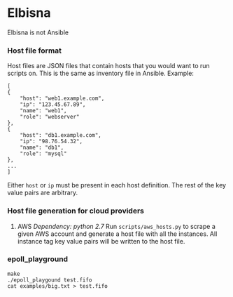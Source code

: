 # Elbisna
Elbisna is not Ansible

### Host file format
Host files are JSON files that contain hosts that you would want to run scripts on.
This is the same as inventory file in Ansible.
Example:
```
[
{
    "host": "web1.example.com",
    "ip": "123.45.67.89",
    "name": "web1",
    "role": "webserver"
},
{
    "host": "db1.example.com",
    "ip": "98.76.54.32",
    "name": "db1",
    "role": "mysql"
},
...
]
```
Either `host` or `ip` must be present in each host definition.
The rest of the key value pairs are arbitrary.

### Host file generation for cloud providers
1. AWS
_Dependency: python 2.7_
Run `scripts/aws_hosts.py` to scrape a given AWS account and generate a host file with all the instances.
All instance tag key value pairs will be written to the host file.

### epoll\_playground
```
make
./epoll_playgound test.fifo
cat examples/big.txt > test.fifo
```

